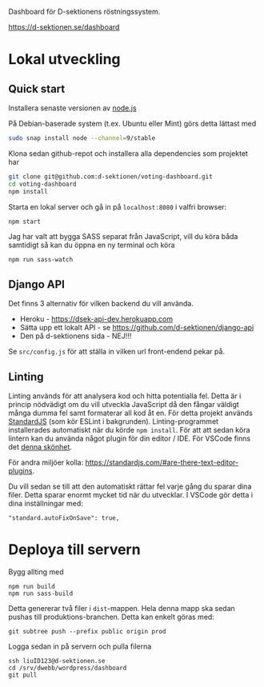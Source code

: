 Dashboard för D-sektionens röstningssystem.

https://d-sektionen.se/dashboard

# Lokal utveckling

## Quick start
Installera senaste versionen av [node.js](https://nodejs.org/en/)

På Debian-baserade system (t.ex. Ubuntu eller Mint) görs detta lättast med
```bash
sudo snap install node --channel=9/stable
```

Klona sedan github-repot och installera alla dependencies som projektet har
```bash
git clone git@github.com:d-sektionen/voting-dashboard.git
cd voting-dashboard
npm install
```

Starta en lokal server och gå in på `localhost:8080` i valfri browser:

```bash
npm start
```

Jag har valt att bygga SASS separat från JavaScript, vill du köra båda samtidigt så kan du öppna en ny terminal och köra
```
npm run sass-watch
```

## Django API
Det finns 3 alternativ för vilken backend du vill använda.
* Heroku - https://dsek-api-dev.herokuapp.com
* Sätta upp ett lokalt API - se https://github.com/d-sektionen/django-api
* Den på d-sektionens sida - NEJ!!!

Se `src/config.js` för att ställa in vilken url front-endend pekar på.

## Linting
Linting används för att analysera kod och hitta potentialla fel. Detta är i princip nödvädigt om du vill utveckla JavaScript då den fångar väldigt många dumma fel samt formaterar all kod åt en. För detta projekt används [StandardJS](https://standardjs.com/) (som kör ESLint i bakgrunden). Linting-programmet installerades automatiskt när du körde `npm install`. För att att sedan köra lintern kan du använda något plugin för din editor / IDE. För VSCode finns det [denna skönhet](https://marketplace.visualstudio.com/items?itemName=chenxsan.vscode-standardjs).

För andra miljöer kolla: https://standardjs.com/#are-there-text-editor-plugins.

Du vill sedan se till att den automatiskt rättar fel varje gång du sparar dina filer. Detta sparar enormt mycket tid när du utvecklar. I VSCode gör detta i dina inställningar med:
```
"standard.autoFixOnSave": true,
```

# Deploya till servern
Bygg allting med
```
npm run build
npm run sass-build
```
Detta genererar två filer i `dist`-mappen. Hela denna mapp ska sedan pushas till produktions-branchen. Detta kan enkelt göras med:

```
git subtree push --prefix public origin prod
```

Logga sedan in på servern och pulla filerna
```
ssh liuID123@d-sektionen.se
cd /srv/dwebb/wordpress/dashboard
git pull
```


